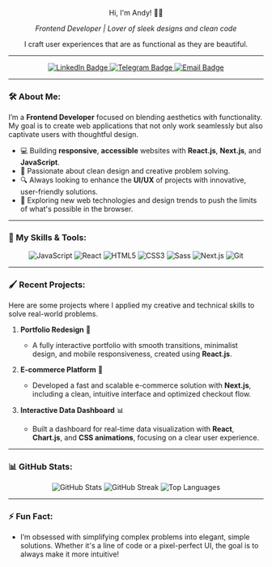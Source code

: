 <!-- Personal Header with Simple and Clean Animation -->
<div align="center"
  <h1>Hi, I'm Andy! 👨‍💻</h1>
  <p><em>Frontend Developer | Lover of sleek designs and clean code</em></p>
  <p>I craft user experiences that are as functional as they are beautiful.</p>
</div>

---

<!-- Social Icons with Unique Style -->
<div align="center">
  <a href="https://linkedin.com/in/your-linkedin-url">
    <img src="https://img.shields.io/badge/-LinkedIn-0077B5?style=for-the-badge&logo=linkedin&logoColor=white" alt="LinkedIn Badge"/>
  </a>
  <a href="https://t.me/AndySanych">
    <img src="https://img.shields.io/badge/-Telegram-0088cc?style=for-the-badge&logo=telegram&logoColor=white" alt="Telegram Badge"/>
  </a>
  <a href="mailto:andy.machula@gmail.com">
    <img src="https://img.shields.io/badge/Email-red?style=for-the-badge&logo=gmail&logoColor=white" alt="Email Badge"/>
  </a>
</div>

---

### 🛠 About Me:
I’m a **Frontend Developer** focused on blending aesthetics with functionality. My goal is to create web applications that not only work seamlessly but also captivate users with thoughtful design.

- 💻 Building **responsive**, **accessible** websites with **React.js**, **Next.js**, and **JavaScript**.
- 🎨 Passionate about clean design and creative problem solving.
- 🔍 Always looking to enhance the **UI/UX** of projects with innovative, user-friendly solutions.
- 🚀 Exploring new web technologies and design trends to push the limits of what's possible in the browser.

---

### 🧩 My Skills & Tools:
<div align="center">
  <img src="https://img.icons8.com/color/48/000000/javascript--v1.png" alt="JavaScript"/>
  <img src="https://img.icons8.com/color/48/000000/react-native.png" alt="React"/>
  <img src="https://img.icons8.com/color/48/000000/html-5--v1.png" alt="HTML5"/>
  <img src="https://img.icons8.com/color/48/000000/css3.png" alt="CSS3"/>
  <img src="https://img.icons8.com/color/48/000000/sass.png" alt="Sass"/>
  <img src="https://img.icons8.com/color/48/000000/nextjs.png" alt="Next.js"/>
  <img src="https://img.icons8.com/color/48/000000/git.png" alt="Git"/>
</div>

---

### 🖌️ Recent Projects:
Here are some projects where I applied my creative and technical skills to solve real-world problems.

1. **Portfolio Redesign** 🌟
   - A fully interactive portfolio with smooth transitions, minimalist design, and mobile responsiveness, created using **React.js**.
   
2. **E-commerce Platform** 💼
   - Developed a fast and scalable e-commerce solution with **Next.js**, including a clean, intuitive interface and optimized checkout flow.

3. **Interactive Data Dashboard** 📊
   - Built a dashboard for real-time data visualization with **React**, **Chart.js**, and **CSS animations**, focusing on a clear user experience.

---

### 📊 GitHub Stats:
<div align="center">
  <img src="https://github-readme-stats.vercel.app/api?username=AndySanych&show_icons=true&theme=graywhite" alt="GitHub Stats" />
  <img src="https://github-readme-streak-stats.herokuapp.com?user=AndySanych&theme=graywhite&hide_border=true" alt="GitHub Streak"/>
  <img src="https://github-readme-stats.vercel.app/api/top-langs/?username=AndySanych&layout=compact&theme=graywhite" alt="Top Languages"/>
</div>

---

### ⚡ Fun Fact:
- I’m obsessed with simplifying complex problems into elegant, simple solutions. Whether it's a line of code or a pixel-perfect UI, the goal is to always make it more intuitive!

